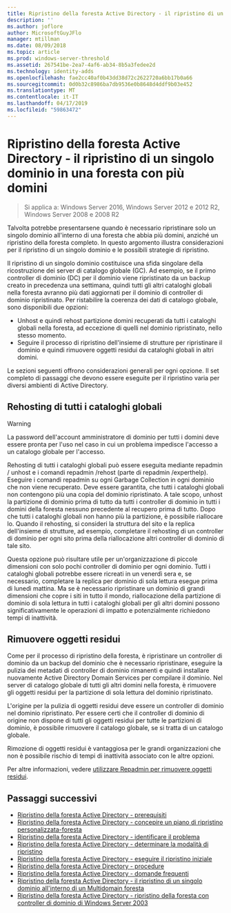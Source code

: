 ```yaml
---
title: Ripristino della foresta Active Directory - il ripristino di un singolo dominio in una foresta con più domini
description: ''
ms.author: joflore
author: MicrosoftGuyJFlo
manager: mtillman
ms.date: 08/09/2018
ms.topic: article
ms.prod: windows-server-threshold
ms.assetid: 267541be-2ea7-4af6-ab34-8b5a3fedee2d
ms.technology: identity-adds
ms.openlocfilehash: fae2cc40af0b43dd38d72c2622720a6bb17b0a66
ms.sourcegitcommit: 0d0b32c8986ba7db9536e0b8648d4ddf9b03e452
ms.translationtype: MT
ms.contentlocale: it-IT
ms.lasthandoff: 04/17/2019
ms.locfileid: "59863472"
---
```

# <a name="ad-forest-recovery---recovering-a-single-domain-in-a-multidomain-forest"></a>Ripristino della foresta Active Directory - il ripristino di un singolo dominio in una foresta con più domini

>Si applica a: Windows Server 2016, Windows Server 2012 e 2012 R2, Windows Server 2008 e 2008 R2

Talvolta potrebbe presentarsene quando è necessario ripristinare solo un singolo dominio all'interno di una foresta che abbia più domini, anziché un ripristino della foresta completo. In questo argomento illustra considerazioni per il ripristino di un singolo dominio e le possibili strategie di ripristino.  
  
Il ripristino di un singolo dominio costituisce una sfida singolare della ricostruzione dei server di catalogo globale (GC). Ad esempio, se il primo controller di dominio (DC) per il dominio viene ripristinato da un backup creato in precedenza una settimana, quindi tutti gli altri cataloghi globali nella foresta avranno più dati aggiornati per il dominio di controller di dominio ripristinato. Per ristabilire la coerenza dei dati di catalogo globale, sono disponibili due opzioni:  
  
- Unhost e quindi rehost partizione domini recuperati da tutti i cataloghi globali nella foresta, ad eccezione di quelli nel dominio ripristinato, nello stesso momento.  
- Seguire il processo di ripristino dell'insieme di strutture per ripristinare il dominio e quindi rimuovere oggetti residui da cataloghi globali in altri domini.  
  
Le sezioni seguenti offrono considerazioni generali per ogni opzione. Il set completo di passaggi che devono essere eseguite per il ripristino varia per diversi ambienti di Active Directory.  
  
## <a name="rehost-all-gcs"></a>Rehosting di tutti i cataloghi globali  

> [!WARNING]
> La password dell'account amministratore di dominio per tutti i domini deve essere pronta per l'uso nel caso in cui un problema impedisce l'accesso a un catalogo globale per l'accesso.  

Rehosting di tutti i cataloghi globali può essere eseguita mediante repadmin / unhost e i comandi repadmin /rehost (parte di repadmin /experthelp). Eseguire i comandi repadmin su ogni Garbage Collection in ogni dominio che non viene recuperato. Deve essere garantita, che tutti i cataloghi globali non contengono più una copia del dominio ripristinato. A tale scopo, unhost la partizione di dominio prima di tutto da tutti i controller di dominio in tutti i domini della foresta nessuno precedente al recupero prima di tutto. Dopo che tutti i cataloghi globali non hanno più la partizione, è possibile riallocare lo. Quando il rehosting, si consideri la struttura del sito e la replica dell'insieme di strutture, ad esempio, completare il rehosting di un controller di dominio per ogni sito prima della riallocazione altri controller di dominio di tale sito.  
  
Questa opzione può risultare utile per un'organizzazione di piccole dimensioni con solo pochi controller di dominio per ogni dominio. Tutti i cataloghi globali potrebbe essere ricreati in un venerdì sera e, se necessario, completare la replica per dominio di sola lettura esegue prima di lunedì mattina. Ma se è necessario ripristinare un dominio di grandi dimensioni che copre i siti in tutto il mondo, riallocazione della partizione di dominio di sola lettura in tutti i cataloghi globali per gli altri domini possono significativamente le operazioni di impatto e potenzialmente richiedono tempi di inattività.  
  
## <a name="remove-lingering-objects"></a>Rimuovere oggetti residui

Come per il processo di ripristino della foresta, è ripristinare un controller di dominio da un backup del dominio che è necessario ripristinare, eseguire la pulizia dei metadati di controller di dominio rimanenti e quindi installare nuovamente Active Directory Domain Services per compilare il dominio. Nel server di catalogo globale di tutti gli altri domini nella foresta, è rimuovere gli oggetti residui per la partizione di sola lettura del dominio ripristinato.  

L'origine per la pulizia di oggetti residui deve essere un controller di dominio nel dominio ripristinato. Per essere certi che il controller di dominio di origine non dispone di tutti gli oggetti residui per tutte le partizioni di dominio, è possibile rimuovere il catalogo globale, se si tratta di un catalogo globale.  

Rimozione di oggetti residui è vantaggiosa per le grandi organizzazioni che non è possibile rischio di tempi di inattività associato con le altre opzioni.  

Per altre informazioni, vedere [utilizzare Repadmin per rimuovere oggetti residui](https://technet.microsoft.com/library/cc785298.aspx).

## <a name="next-steps"></a>Passaggi successivi

- [Ripristino della foresta Active Directory - prerequisiti](AD-Forest-Recovery-Prerequisties.md)  
- [Ripristino della foresta Active Directory - concepire un piano di ripristino personalizzata-foresta](AD-Forest-Recovery-Devising-a-Plan.md)  
- [Ripristino della foresta Active Directory - identificare il problema](AD-Forest-Recovery-Identify-the-Problem.md)
- [Ripristino della foresta Active Directory - determinare la modalità di ripristino](AD-Forest-Recovery-Determine-how-to-Recover.md)
- [Ripristino della foresta Active Directory - eseguire il ripristino iniziale](AD-Forest-Recovery-Perform-initial-recovery.md)  
- [Ripristino della foresta Active Directory - procedure](AD-Forest-Recovery-Procedures.md)  
- [Ripristino della foresta Active Directory - domande frequenti](AD-Forest-Recovery-FAQ.md)  
- [Ripristino della foresta Active Directory - il ripristino di un singolo dominio all'interno di un Multidomain foresta](AD-Forest-Recovery-Single-Domain-in-Multidomain-Recovery.md)  
- [Ripristino della foresta Active Directory - ripristino della foresta con controller di dominio di Windows Server 2003](AD-Forest-Recovery-Windows-Server-2003.md)  
